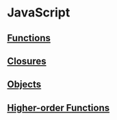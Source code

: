 # JavaScript

## [Functions](./functions.md)

## [Closures](./closures.md)

## [Objects](./objects.md)

## [Higher-order Functions](./higher_order_functions.md)
